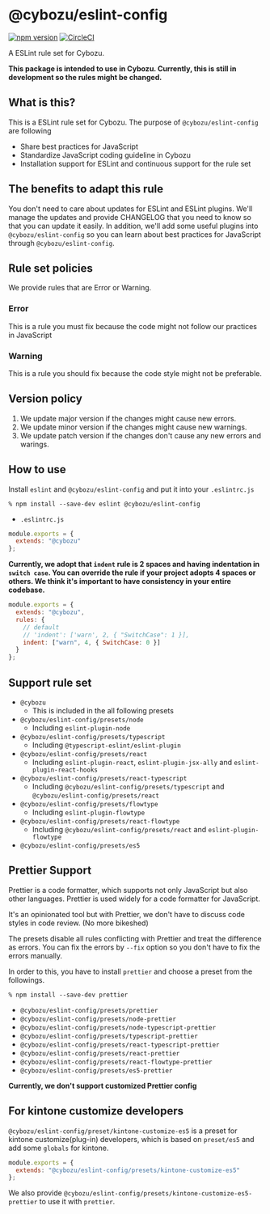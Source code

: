 # @cybozu/eslint-config

[![npm version](https://badge.fury.io/js/%40cybozu%2Feslint-config.svg)](https://badge.fury.io/js/%40cybozu%2Feslint-config)
[![CircleCI](https://circleci.com/gh/cybozu/eslint-config.svg?style=shield)](https://circleci.com/gh/cybozu/eslint-config)

A ESLint rule set for Cybozu.

**This package is intended to use in Cybozu. Currently, this is still in development so the rules might be changed.**

## What is this?

This is a ESLint rule set for Cybozu.
The purpose of `@cybozu/eslint-config` are following

- Share best practices for JavaScript
- Standardize JavaScript coding guideline in Cybozu
- Installation support for ESLint and continuous support for the rule set

## The benefits to adapt this rule

You don't need to care about updates for ESLint and ESLint plugins.
We'll manage the updates and provide CHANGELOG that you need to know so that you can update it easily.
In addition, we'll add some useful plugins into `@cybozu/eslint-config` so you can learn about best practices for JavaScript through `@cybozu/eslint-config`.

## Rule set policies

We provide rules that are Error or Warning.

### Error

This is a rule you must fix because the code might not follow our practices in JavaScript

### Warning

This is a rule you should fix because the code style might not be preferable.

## Version policy

1.  We update major version if the changes might cause new errors.
1.  We update minor version if the changes might cause new warnings.
1.  We update patch version if the changes don't cause any new errors and warings.

## How to use

Install `eslint` and `@cybozu/eslint-config` and put it into your `.eslintrc.js`

```
% npm install --save-dev eslint @cybozu/eslint-config
```

- `.eslintrc.js`

```js
module.exports = {
  extends: "@cybozu"
};
```

**Currently, we adopt that `indent` rule is 2 spaces and having indentation in `switch case`.
You can override the rule if your project adopts 4 spaces or others.
We think it's important to have consistency in your entire codebase.**

```js
module.exports = {
  extends: "@cybozu",
  rules: {
    // default
    // 'indent': ['warn', 2, { "SwitchCase": 1 }],
    indent: ["warn", 4, { SwitchCase: 0 }]
  }
};
```

## Support rule set

- `@cybozu`
  - This is included in the all following presets
- `@cybozu/eslint-config/presets/node`
  - Including `eslint-plugin-node`
- `@cybozu/eslint-config/presets/typescript`
  - Including `@typescript-eslint/eslint-plugin`
- `@cybozu/eslint-config/presets/react`
  - Including `eslint-plugin-react`, `eslint-plugin-jsx-ally` and `eslint-plugin-react-hooks`
- `@cybozu/eslint-config/presets/react-typescript`
  - Including `@cybozu/eslint-config/presets/typescript` and `@cybozu/eslint-config/presets/react`
- `@cybozu/eslint-config/presets/flowtype`
  - Including `eslint-plugin-flowtype`
- `@cybozu/eslint-config/presets/react-flowtype`
  - Including `@cybozu/eslint-config/presets/react` and `eslint-plugin-flowtype`
- `@cybozu/eslint-config/presets/es5`

## Prettier Support

Prettier is a code formatter, which supports not only JavaScript but also other languages.
Prettier is used widely for a code formatter for JavaScript.

It's an opinionated tool but with Prettier, we don't have to discuss code styles in code review.
(No more bikeshed)

The presets disable all rules conflicting with Prettier and treat the difference as errors.
You can fix the errors by `--fix` option so you don't have to fix the errors manually.

In order to this, you have to install `prettier` and choose a preset from the followings.

```
% npm install --save-dev prettier
```

- `@cybozu/eslint-config/presets/prettier`
- `@cybozu/eslint-config/presets/node-prettier`
- `@cybozu/eslint-config/presets/node-typescript-prettier`
- `@cybozu/eslint-config/presets/typescript-prettier`
- `@cybozu/eslint-config/presets/react-typescript-prettier`
- `@cybozu/eslint-config/presets/react-prettier`
- `@cybozu/eslint-config/presets/react-flowtype-prettier`
- `@cybozu/eslint-config/presets/es5-prettier`

**Currently, we don't support customized Prettier config**

## For kintone customize developers

`@cybozu/eslint-config/preset/kintone-customize-es5` is a preset for kintone customize(plug-in) developers, which is based on `preset/es5` and add some `globals` for kintone.

```js
module.exports = {
  extends: "@cybozu/eslint-config/presets/kintone-customize-es5"
};
```

We also provide `@cybozu/eslint-config/presets/kintone-customize-es5-prettier` to use it with `prettier`.
